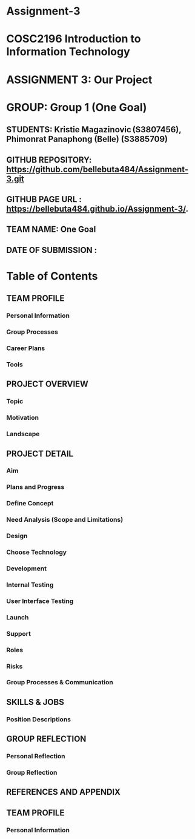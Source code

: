 <div class="bg-blue-light mb-2">
  


# Assignment-3

# COSC2196 Introduction to Information Technology 

# ASSIGNMENT 3: Our Project 

# GROUP:				Group 1 (One Goal)

## STUDENTS: 	Kristie Magazinovic (S3807456), Phimonrat Panaphong (Belle) (S3885709) 

## GITHUB REPOSITORY:		 https://github.com/bellebuta484/Assignment-3.git 

## GITHUB PAGE URL :		https://bellebuta484.github.io/Assignment-3/. 

## TEAM NAME: 			One Goal 

## DATE OF SUBMISSION :		 

# Table of Contents 

## TEAM PROFILE

### Personal Information

### Group Processes

### Career Plans

### Tools 

## PROJECT OVERVIEW

### Topic

### Motivation 

### Landscape

## PROJECT DETAIL

### Aim

### Plans and Progress

### Define Concept 

### Need Analysis (Scope and Limitations) 

### Design 

### Choose Technology  

### Development

### Internal Testing 

### User Interface Testing 

### Launch 

### Support 

### Roles 

### Risks 

### Group Processes & Communication 

## SKILLS & JOBS 

### Position Descriptions 

## GROUP REFLECTION 

### Personal Reflection 

### Group Reflection  

## REFERENCES AND APPENDIX 

## TEAM PROFILE 

### Personal Information 



  </div>
